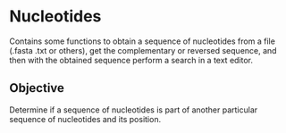 # Nucleotides
Contains some functions to obtain a sequence of nucleotides from a file (.fasta .txt or others), get the complementary or reversed sequence, and then with the obtained sequence perform a search in a text editor.

## Objective 
Determine if a sequence of nucleotides is part of another particular sequence of nucleotides and its position.
